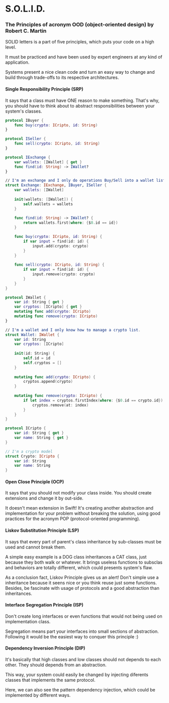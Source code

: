 # S.O.L.I.D. 
### The Principles of acronym OOD (object-oriented design) by Robert C. Martin 

SOLID letters is a part of five principles, which puts your code on a high level. 

It must be practiced and have been used by expert engineers at any kind of application.

Systems present a nice clean code and turn an easy way to change and build through trade-offs to its respective architectures.

#### Single Responsibility Principle (SRP)

It says that a class must have ONE reason to make something. That's why, you should have to think about to abstract responsibilities between your system's classes.

```swift
protocol IBuyer {
    func buy(crypto: ICripto, id: String)
}

protocol ISeller {
    func sell(crypto: ICripto, id: String)
}

protocol IExchange {
    var wallets: [IWallet] { get }
    func find(id: String) -> IWallet?
}

// I'm an exchange and I only do operations Buy/Sell into a wallet list
struct Exchange: IExchange, IBuyer, ISeller {
    var wallets: [IWallet]
    
    init(wallets: [IWallet]) {
        self.wallets = wallets
    }
    
    func find(id: String) -> IWallet? {
        return wallets.first(where: {$0.id == id})
    }

    func buy(crypto: ICripto, id: String) {
        if var input = find(id: id) {
            input.add(crypto: crypto)
        }
    }
    
    func sell(crypto: ICripto, id: String) {
        if var input = find(id: id) {
            input.remove(crypto: crypto)
        }
    }
}

protocol IWallet {
    var id: String { get }
    var cryptos: [ICripto] { get }
    mutating func add(crypto: ICripto)
    mutating func remove(crypto: ICripto)
}

// I'm a wallet and I only know how to manage a crypto list.
struct Wallet: IWallet {
    var id: String
    var cryptos: [ICripto]
    
    init(id: String) {
        self.id = id
        self.cryptos = []
    }
    
    mutating func add(crypto: ICripto) {
        cryptos.append(crypto)
    }
    
    mutating func remove(crypto: ICripto) {
        if let index = cryptos.firstIndex(where: {$0.id == crypto.id}) {
            cryptos.remove(at: index)
        }
    }
}

protocol ICripto {
    var id: String { get }
    var name: String { get }
}

// I'm a crypto model
struct Crypto: ICripto {
    var id: String
    var name: String
}

```

#### Open Close Principle (OCP) 

It says that you should not modify your class inside. You should create extensions and change it by out-side. 

It doesn't mean extension in Swift! It's creating another abstraction and implementation for your problem without breaking the solution, using good practices for the acronym POP (protocol-oriented programming).

#### Liskov Substitution Principle (LSP)

It says that every part of parent's class inheritance by sub-classes must be used and cannot break them.

A simple easy example is a DOG class inheritances a CAT class, just because they both walk or whatever. It brings useless functions to subsclas and behaviors are totally different, which could presents system's flaw.
 
As a conclusion fact, Liskov Principle gives us an alert! Don't simple use a inheritance because it seens nice or you think reuse just some functions. Besides, be fascinate with usage of protocols and a good abstraction than inheritances.

#### Interface Segregation Principle (ISP)

Don't create long interfaces or even functions that would not being used on implementation class.

Segregation means part your interfaces into small sections of abstraction. Following it would be the easiest way to conquer this principle :)

#### Dependency Inversion Principle (DIP)

It's basically that high classes and low classes should not depends to each other. They should depends from an abstraction. 

This way, your system could easily be changed by injecting diferents classes that implements the same protocol.

Here, we can also see the pattern dependency injection, which could be implemented by different ways.
